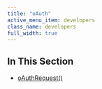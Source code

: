 ```yaml
---
title: "oAuth"
active_menu_item: developers
class_name: developers
full_width: true
---
```



## In This Section

 - [oAuthRequest()](/developers/documentation/scripting-apis/server-side-api/ssj-object/oauth/oauthrequest)
